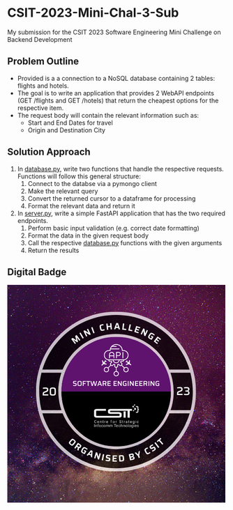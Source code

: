 # CSIT-2023-Mini-Chal-3-Sub
My submission for the CSIT 2023 Software Engineering Mini Challenge on Backend Development

## Problem Outline
* Provided is a a connection to a NoSQL database containing 2 tables: flights and hotels.
* The goal is to write an application that provides 2 WebAPI endpoints (GET /flights and GET /hotels) that return the cheapest options for the respective item.
* The request body will contain the relevant information such as:
  * Start and End Dates for travel
  * Origin and Destination City
 
## Solution Approach
1. In [database.py](https://github.com/noahseethorcodes/CSIT-2023-Mini-Chal-3-Sub/blob/main/app/database.py), write two functions that handle the respective requests. Functions will follow this general structure:
    1. Connect to the databse via a pymongo client
    2. Make the relevant query
    3. Convert the returned cursor to a dataframe for processing
    4. Format the relevant data and return it
2. In [server.py](https://github.com/noahseethorcodes/CSIT-2023-Mini-Chal-3-Sub/blob/main/app/server.py), write a simple FastAPI application that has the two required endpoints.
    1. Perform basic input validation (e.g. correct date formatting)
    2. Format the data in the given request body
    3. Call the respective [database.py](https://github.com/noahseethorcodes/CSIT-2023-Mini-Chal-3-Sub/blob/main/app/database.py) functions with the given arguments
    4. Return the results

## Digital Badge
<img src="https://github.com/noahseethorcodes/CSIT-2023-Mini-Chal-3-Sub/blob/main/csit-se-challenge-2023-dbadge.png">
